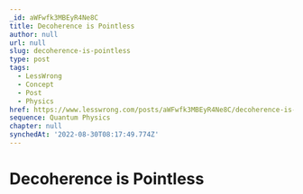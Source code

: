 ```yaml
---
_id: aWFwfk3MBEyR4Ne8C
title: Decoherence is Pointless
author: null
url: null
slug: decoherence-is-pointless
type: post
tags:
  - LessWrong
  - Concept
  - Post
  - Physics
href: https://www.lesswrong.com/posts/aWFwfk3MBEyR4Ne8C/decoherence-is-pointless
sequence: Quantum Physics
chapter: null
synchedAt: '2022-08-30T08:17:49.774Z'
---
```

# Decoherence is Pointless

